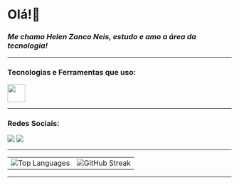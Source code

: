 # Olá!👋

### *Me chamo Helen Zanco Neis, estudo e amo a área da tecnologia!*
<!--
**Helenzn/Helenzn** is a ✨ _special_ ✨ repository because its `README.md` (this file) appears on your GitHub profile.

Here are some ideas to get you started:

- 🔭 I’m currently working on ...
- 🌱 I’m currently learning ...
- 👯 I’m looking to collaborate on ...
- 🤔 I’m looking for help with ...
- 💬 Ask me about ...
- 📫 How to reach me: ...
- 😄 Pronouns: ...
- ⚡ Fun fact: ...
-->
---

### Tecnologias e Ferramentas que uso:
<div style="display: flex; flex-wrap: wrap;">
  <img src="https://skillicons.dev/icons?i=cpp,js,html,css,react,java,python,postgresql,docker,aws,flutter,dart,git,postman" height="40">
</div>

---

### Redes Sociais:
<div> 
  <a href = "mailto:helenzn21@gmail.com"><img src="https://img.shields.io/badge/-Gmail-%23333?style=for-the-badge&logo=gmail&logoColor=white" target="_blank"></a>
  <a href="https://https://www.linkedin.com/in/helen-zanco-neis-66a098260" target="_blank"><img src="https://img.shields.io/badge/-LinkedIn-%230077B5?style=for-the-badge&logo=linkedin&logoColor=white" target="_blank"></a> 
  
</div>

---

<div align="center">
  <table>
    <tr>
      <td>
        <img src="https://github-readme-stats.vercel.app/api/top-langs/?username=Helenzn&theme=radical&hide_border=false&include_all_commits=true&count_private=true&layout=compact" alt="Top Languages" />
      </td>
      <td>
        <img src="https://github-readme-streak-stats.herokuapp.com/?user=Helenzn&theme=radical&hide_border=false" alt="GitHub Streak" />
      </td>
    </tr>
  </table>
</div>

---
